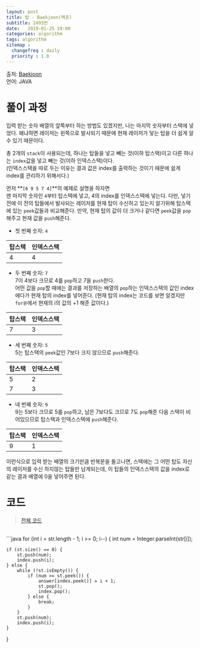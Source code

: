 ```yaml
---
layout: post
title: 탑 - Baekjoon(백준)
subtitle: 2493번
date:   2019-01-25 19:00
categories: algorithm
tags: algorithm
sitemap :
  changefreq : daily
  priority : 1.0
---
```

출처: [Baekjoon](https://www.acmicpc.net/problem/2493)  
언어: JAVA

# 풀이 과정
입력 받는 숫자 배열의 앞쪽부터 하는 방법도 있겠지만, 나는 마지막 숫자부터 스택에 넣었다. 왜냐하면 레이저는 왼쪽으로 발사되기 때문에 현재 레이저가 닿는 탑을 더 쉽게 알 수 있기 때문이다.  

총 2개의 `stack`이 사용되는데, 하나는 탑들을 넣고 빼는 것(이하 탑스택)이고 다른 하나는 `index`값을 넣고 빼는 것(이하 인덱스스택)이다.  
(인덱스스택을 따로 두는 이유는 결과 값은 index를 출력하는 것이기 때문에 쉽게 index를 관리하기 위해서다.)  

먼저 **`[6 9 5 7 4]`**의 예제로 설명을 하자면  
맨 마지막 숫자인 `4`부터 탑스택에 넣고, 4의 index를 인덱스스택에 넣는다. 다만, 넣기전에 이 전의 탑들에서 발사되는 레이저를 현재 탑이 수신하고 있는지 알기위해 탑스택에 있는 `peek`값들과 비교해준다. 만약, 현재 탑의 값이 더 크거나 같다면 `peek`값을 `pop`해주고 현재 값을 `push`해준다.

- 첫 번째 숫자: `4`

| 탑스택 | 인덱스스택 |
|--------|-----------|
|  4     |    4      |

- 두 번째 숫자: `7`  
7이 4보다 크므로 4를 `pop`하고 7을 `push`한다.  
어떤 값을 `pop`할 때에는 결과를 저장하는 배열의 `pop`하는 인덱스스택의 값인 index에다가 현재 탑의 index를 넣어준다. 
(현재 탑의 index는 코드를 보면 알겠지만 `for문`에서 현재의 i의 값의 +1 해준 값이다.)

| 탑스택 | 인덱스스택 |
|--------|-----------|
|  7     |    3      |

- 세 번째 숫자: `5`  
5는 탑스택의 `peek`값인 7보다 크지 않으므로 `push`해준다.

| 탑스택 | 인덱스스택 |
|--------|-----------|
|  5     |    2      |
|  7     |    3      |

- 네 번째 숫자: `9`  
9는 5보다 크므로 5를 `pop`하고, 남은 7보다도 크므로 7도 `pop`해준 다음 스택이 비어있으므로 탑스택과 인덱스스택에 `push`해준다.

| 탑스택 | 인덱스스택 |
|--------|-----------|
|  9     |    1      |

이런식으로 입력 받는 배열의 크기만큼 반복문을 돌고나면, 스택에는 그 어떤 탑도 자신의 레이저를 수신 하지않는 탑들만 남게되는데, 이 탑들의 인덱스스택의 값을 index로 같는 결과 배열에 0을 넣어주면 된다.

# 코드
> [전체 코드](https://github.com/soomin0328/Algorithm/blob/master/Algorithm/src/Baekjoon/%ED%83%91_2493.java)

<br>
```java
for (int i = str.length - 1; i >= 0; i--) {
    int num = Integer.parseInt(str[i]);

    if (st.size() == 0) {
		st.push(num);
		index.push(i);
	} else {
		while (!st.isEmpty()) {
			if (num >= st.peek()) {
				answer[index.peek()] = i + 1;
				st.pop();
				index.pop();
			} else {
				break;
			}
		}
		st.push(num);
		index.push(i);
	}
}
```